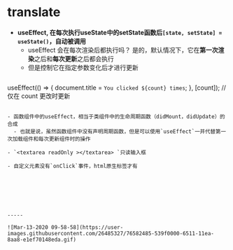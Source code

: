 # translate

- **useEffect, 在每次执行useState中的setState函数后`[state, setState] = useState()`，自动被调用**
  - useEffect 会在每次渲染后都执行吗？ 是的，默认情况下，它在**第一次渲染**之后和**每次更新**之后都会执行
  - 但是控制它在指定参数变化后才进行更新
    ```
useEffect(() => {
  document.title = `You clicked ${count} times`;
}, [count]); // 仅在 count 更改时更新
```

- 函数组件中的useEffect，相当于类组件中的生命周期函数（didMount，didUpdate）的合成
  - 也就是说，虽然函数组件中没有声明周期函数，但是可以使用`useEffect`一并代替第一次加载组件和每次更新组件时的操作

- `<textarea readOnly ></textarea> `只读输入框

- 自定义元素没有`onClick`事件，html原生标签才有







-----

![Mar-13-2020 09-58-58](https://user-images.githubusercontent.com/26485327/76582485-539f0000-6511-11ea-8aa8-e1ef70148eda.gif)
